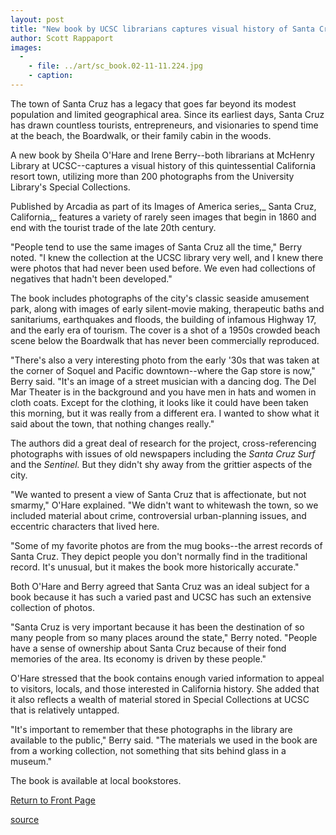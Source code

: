 ```yaml
---
layout: post
title: "New book by UCSC librarians captures visual history of Santa Cruz"
author: Scott Rappaport
images:
  -
    - file: ../art/sc_book.02-11-11.224.jpg
    - caption: 
---
```


The town of Santa Cruz has a legacy that goes far beyond its modest population and limited geographical area. Since its earliest days, Santa Cruz has drawn countless tourists, entrepreneurs, and visionaries to spend time at the beach, the Boardwalk, or their family cabin in the woods.

A new book by Sheila O'Hare and Irene Berry--both librarians at McHenry Library at UCSC--captures a visual history of this quintessential California resort town, utilizing more than 200 photographs from the University Library's Special Collections.  
  
Published by Arcadia as part of its Images of America series,_ Santa Cruz, California,_ features a variety of rarely seen images that begin in 1860 and end with the tourist trade of the late 20th century.  
  
"People tend to use the same images of Santa Cruz all the time," Berry noted. "I knew the collection at the UCSC library very well, and I knew there were photos that had never been used before. We even had collections of negatives that hadn't been developed."  
  
The book includes photographs of the city's classic seaside amusement park, along with images of early silent-movie making, therapeutic baths and sanitariums, earthquakes and floods, the building of infamous Highway 17, and the early era of tourism. The cover is a shot of a 1950s crowded beach scene below the Boardwalk that has never been commercially reproduced.  
  
"There's also a very interesting photo from the early '30s that was taken at the corner of Soquel and Pacific downtown--where the Gap store is now," Berry said. "It's an image of a street musician with a dancing dog. The Del Mar Theater is in the background and you have men in hats and women in cloth coats. Except for the clothing, it looks like it could have been taken this morning, but it was really from a different era. I wanted to show what it said about the town, that nothing changes really."  
  
The authors did a great deal of research for the project, cross-referencing photographs with issues of old newspapers including the _Santa Cruz Surf_ and the _Sentinel._ But they didn't shy away from the grittier aspects of the city.  
  
"We wanted to present a view of Santa Cruz that is affectionate, but not smarmy," O'Hare explained. "We didn't want to whitewash the town, so we included material about crime, controversial urban-planning issues, and eccentric characters that lived here.   
  
"Some of my favorite photos are from the mug books--the arrest records of Santa Cruz. They depict people you don't normally find in the traditional record. It's unusual, but it makes the book more historically accurate."  
  
Both O'Hare and Berry agreed that Santa Cruz was an ideal subject for a book because it has such a varied past and UCSC has such an extensive collection of photos.   
  
"Santa Cruz is very important because it has been the destination of so many people from so many places around the state," Berry noted. "People have a sense of ownership about Santa Cruz because of their fond memories of the area. Its economy is driven by these people."  
  
O'Hare stressed that the book contains enough varied information to appeal to visitors, locals, and those interested in California history. She added that it also reflects a wealth of material stored in Special Collections at UCSC that is relatively untapped.   
  
"It's important to remember that these photographs in the library are available to the public," Berry said. "The materials we used in the book are from a working collection, not something that sits behind glass in a museum."

The book is available at local bookstores.

  
  

[Return to Front Page][1]

[1]: http://currents.ucsc.edu/

[source](http://www1.ucsc.edu/currents/02-03/11-11/santa_cruz.html "Permalink to santa_cruz")
